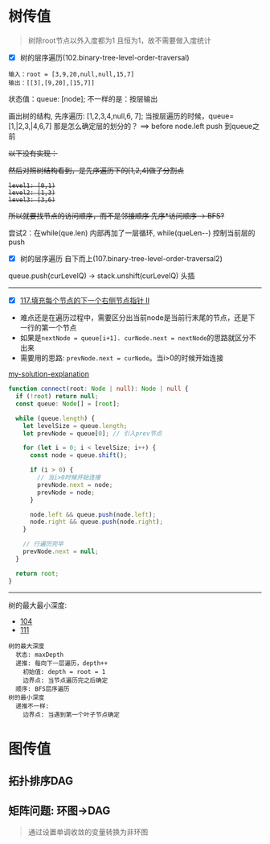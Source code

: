 # 树传值

> 树除root节点以外入度都为1 且恒为1，故不需要做入度统计

- [x] 树的层序遍历(102.binary-tree-level-order-traversal)

```
输入：root = [3,9,20,null,null,15,7]
输出：[[3],[9,20],[15,7]]
```

状态值：queue: [node];
不一样的是：按层输出

画出树的结构, 先序遍历: [1,2,3,4,null,6, 7];
当按层遍历的时候，queue= [1,|2,3,|4,6,7]
那是怎么确定层的划分的？
==> before node.left push 到queue之前

<del>
以下没有实现：

然后对照树结构看到，是先序遍历下的[1,2,4]做了分割点

```
level1: [0,1)
level2: [1,3)
level3: [3,6)
```

所以就要找节点的访问顺序，而不是邻接顺序
先序\*访问顺序 -> BFS?

</del>

尝试2：在while(que.len) 内部再加了一层循环, while(queLen--) 控制当前层的push

- [x] 树的层序遍历 自下而上(107.binary-tree-level-order-traversal2)

queue.push(curLevelQ) -> stack.unshift(curLevelQ) 头插

---

- [x] [117.填充每个节点的下一个右侧节点指针 II](https://leetcode.com/problems/populating-next-right-pointers-in-each-node-ii/description/)

- 难点还是在遍历过程中，需要区分出当前node是当前行末尾的节点，还是下一行的第一个节点
- 如果是`nextNode = queue[i+1]. curNode.next = nextNode`的思路就区分不出来
- 需要用的思路: `prevNode.next = curNode`。当i>0的时候开始连接

[my-solution-explanation](https://leetcode.com/problems/populating-next-right-pointers-in-each-node-ii/solutions/4017401/simple-answer-to-easy-understand/)

```ts
function connect(root: Node | null): Node | null {
  if (!root) return null;
  const queue: Node[] = [root];

  while (queue.length) {
    let levelSize = queue.length;
    let prevNode = queue[0]; // 引入prev节点

    for (let i = 0; i < levelSize; i++) {
      const node = queue.shift();

      if (i > 0) {
        // 当i>0时候开始连接
        prevNode.next = node;
        prevNode = node;
      }

      node.left && queue.push(node.left);
      node.right && queue.push(node.right);
    }

    // 行遍历完毕
    prevNode.next = null;
  }

  return root;
}
```

---

树的最大最小深度:

- [104](https://leetcode.cn/problems/maximum-depth-of-binary-tree/)
- [111](https://leetcode.cn/problems/minimum-depth-of-binary-tree/)

```
树的最大深度
  状态: maxDepth
  递推: 每向下一层遍历，depth++
    初始值: depth = root = 1
    边界点: 当节点遍历完之后确定
  顺序: BFS层序遍历
树的最小深度
  递推不一样:
    边界点: 当遇到第一个叶子节点确定
```

# 图传值

## 拓扑排序DAG

## 矩阵问题: 环图->DAG

> 通过设置单调收敛的变量转换为非环图
